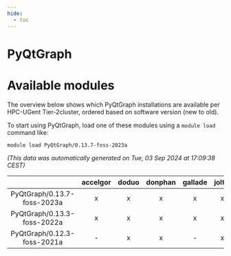 ```yaml
---
hide:
  - toc
---
```


PyQtGraph
=========

# Available modules


The overview below shows which PyQtGraph installations are available per HPC-UGent Tier-2cluster, ordered based on software version (new to old).

To start using PyQtGraph, load one of these modules using a `module load` command like:

```shell
module load PyQtGraph/0.13.7-foss-2023a
```

*(This data was automatically generated on Tue, 03 Sep 2024 at 17:09:38 CEST)*  

| |accelgor|doduo|donphan|gallade|joltik|shinx|skitty|
| :---: | :---: | :---: | :---: | :---: | :---: | :---: | :---: |
|PyQtGraph/0.13.7-foss-2023a|x|x|x|x|x|x|x|
|PyQtGraph/0.13.3-foss-2022a|x|x|x|x|x|-|x|
|PyQtGraph/0.12.3-foss-2021a|-|x|x|-|x|-|x|
